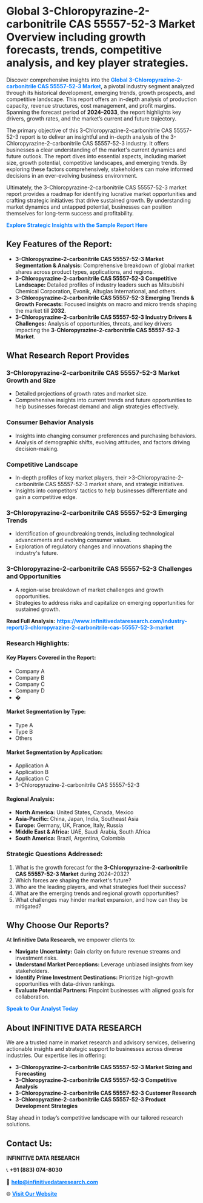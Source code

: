<h1>Global 3-Chloropyrazine-2-carbonitrile CAS 55557-52-3 Market Overview including growth forecasts, trends, competitive analysis, and key player strategies.</h1>
<p>
Discover comprehensive insights into the 
<a href="https://www.infinitivedataresearch.com/industry-report/3-chloropyrazine-2-carbonitrile-cas-55557-52-3-market" rel="dofollow" style="color: #007BFF; text-decoration: none;"><strong>Global 3-Chloropyrazine-2-carbonitrile CAS 55557-52-3 Market</strong></a>, a pivotal industry segment analyzed through its historical development, emerging trends, growth prospects, and competitive landscape. This report offers an in-depth analysis of production capacity, revenue structures, cost management, and profit margins. Spanning the forecast period of <strong>2024–2033</strong>, the report highlights key drivers, growth rates, and the market’s current and future trajectory.
</p>
<p>
The primary objective of this 3-Chloropyrazine-2-carbonitrile CAS 55557-52-3 report is to deliver an insightful and in-depth analysis of the 3-Chloropyrazine-2-carbonitrile CAS 55557-52-3 industry. It offers businesses a clear understanding of the market's current dynamics and future outlook. The report dives into essential aspects, including market size, growth potential, competitive landscapes, and emerging trends. By exploring these factors comprehensively, stakeholders can make informed decisions in an ever-evolving business environment.
</p>
<p>
Ultimately, the 3-Chloropyrazine-2-carbonitrile CAS 55557-52-3 market report provides a roadmap for identifying lucrative market opportunities and crafting strategic initiatives that drive sustained growth. By understanding market dynamics and untapped potential, businesses can position themselves for long-term success and profitability.
</p>
<p>
<a href="https://www.infinitivedataresearch.com/request-sample/reportId=107578" style="color: #007BFF; text-decoration: none;"><strong>Explore Strategic Insights with the Sample Report Here</strong></a>
</p>

<h2>Key Features of the Report:</h2>
<ul>
<li><strong>3-Chloropyrazine-2-carbonitrile CAS 55557-52-3 Market Segmentation & Analysis:</strong> Comprehensive breakdown of global market shares across product types, applications, and regions.</li>
<li><strong>3-Chloropyrazine-2-carbonitrile CAS 55557-52-3 Competitive Landscape:</strong> Detailed profiles of industry leaders such as Mitsubishi Chemical Corporation, Evonik, Altuglas International, and others.</li>
<li><strong>3-Chloropyrazine-2-carbonitrile CAS 55557-52-3 Emerging Trends & Growth Forecasts:</strong> Focused insights on macro and micro trends shaping the market till <strong>2032</strong>.</li>
<li><strong>3-Chloropyrazine-2-carbonitrile CAS 55557-52-3 Industry Drivers & Challenges:</strong> Analysis of opportunities, threats, and key drivers impacting the <strong>3-Chloropyrazine-2-carbonitrile CAS 55557-52-3 Market</strong>.</li>
</ul>

<h2>What Research Report Provides</h2>
<h3>3-Chloropyrazine-2-carbonitrile CAS 55557-52-3 Market Growth and Size</h3>
<ul>
<li>Detailed projections of growth rates and market size.</li>
<li>Comprehensive insights into current trends and future opportunities to help businesses forecast demand and align strategies effectively.</li>
</ul>

<h3>Consumer Behavior Analysis</h3>
<ul>
<li>Insights into changing consumer preferences and purchasing behaviors.</li>
<li>Analysis of demographic shifts, evolving attitudes, and factors driving decision-making.</li>
</ul>

<h3>Competitive Landscape</h3>
<ul>
<li>In-depth profiles of key market players, their >3-Chloropyrazine-2-carbonitrile CAS 55557-52-3 market share, and strategic initiatives.</li>
<li>Insights into competitors' tactics to help businesses differentiate and gain a competitive edge.</li>
</ul>

<h3>3-Chloropyrazine-2-carbonitrile CAS 55557-52-3 Emerging Trends</h3>
<ul>
<li>Identification of groundbreaking trends, including technological advancements and evolving consumer values.</li>
<li>Exploration of regulatory changes and innovations shaping the industry's future.</li>
</ul>

<h3>3-Chloropyrazine-2-carbonitrile CAS 55557-52-3 Challenges and Opportunities</h3>
<ul>
<li>A region-wise breakdown of market challenges and growth opportunities.</li>
<li>Strategies to address risks and capitalize on emerging opportunities for sustained growth.</li>
</ul>
<p><strong>Read Full Analysis:</strong> <a href="https://www.infinitivedataresearch.com/industry-report/3-chloropyrazine-2-carbonitrile-cas-55557-52-3-market" rel="dofollow" style="color: #007BFF; text-decoration: none;"><strong>https://www.infinitivedataresearch.com/industry-report/3-chloropyrazine-2-carbonitrile-cas-55557-52-3-market</strong></a></p>
<h3>Research Highlights:</h3>
<h4>Key Players Covered in the Report:</h4>
<ul><li>Company A</li><li>Company B</li><li>Company C</li><li>Company D</li><li>�</li></ul>
<h4>Market Segmentation by Type:</h4>
<ul><li>Type A</li><li>Type B</li><li>Others</li></ul>
<h4>Market Segmentation by Application:</h4>
<ul><li>Application A</li><li>Application B</li><li>Application C</li><li>3-Chloropyrazine-2-carbonitrile CAS 55557-52-3</li></ul>

<h4>Regional Analysis:</h4>
<ul>
<li><strong>North America:</strong> United States, Canada, Mexico</li>
<li><strong>Asia-Pacific:</strong> China, Japan, India, Southeast Asia</li>
<li><strong>Europe:</strong> Germany, UK, France, Italy, Russia</li>
<li><strong>Middle East & Africa:</strong> UAE, Saudi Arabia, South Africa</li>
<li><strong>South America:</strong> Brazil, Argentina, Colombia</li>
</ul>

<h3>Strategic Questions Addressed:</h3>
<ol>
<li>What is the growth forecast for the <strong>3-Chloropyrazine-2-carbonitrile CAS 55557-52-3 Market</strong> during 2024–2032?</li>
<li>Which forces are shaping the market's future?</li>
<li>Who are the leading players, and what strategies fuel their success?</li>
<li>What are the emerging trends and regional growth opportunities?</li>
<li>What challenges may hinder market expansion, and how can they be mitigated?</li>
</ol>

<h2>Why Choose Our Reports?</h2>
<p>At <strong>Infinitive Data Research</strong>, we empower clients to:</p>
<ul>
<li><strong>Navigate Uncertainty:</strong> Gain clarity on future revenue streams and investment risks.</li>
<li><strong>Understand Market Perceptions:</strong> Leverage unbiased insights from key stakeholders.</li>
<li><strong>Identify Prime Investment Destinations:</strong> Prioritize high-growth opportunities with data-driven rankings.</li>
<li><strong>Evaluate Potential Partners:</strong> Pinpoint businesses with aligned goals for collaboration.</li>
</ul>
<p><a href="https://www.infinitivedataresearch.com/industry-report/3-chloropyrazine-2-carbonitrile-cas-55557-52-3-market" rel="dofollow" style="color: #007BFF; text-decoration: none;"><strong>Speak to Our Analyst Today</strong></a></p>

<h2>About INFINITIVE DATA RESEARCH</h2>
<p>We are a trusted name in market research and advisory services, delivering actionable insights and strategic support to businesses across diverse industries. Our expertise lies in offering:</p>
<ul>
<li><strong>3-Chloropyrazine-2-carbonitrile CAS 55557-52-3 Market Sizing and Forecasting</strong></li>
<li><strong>3-Chloropyrazine-2-carbonitrile CAS 55557-52-3 Competitive Analysis</strong></li>
<li><strong>3-Chloropyrazine-2-carbonitrile CAS 55557-52-3 Customer Research</strong></li>
<li><strong>3-Chloropyrazine-2-carbonitrile CAS 55557-52-3 Product Development Strategies</strong></li>
</ul>
<p>Stay ahead in today’s competitive landscape with our tailored research solutions.</p>

<h2>Contact Us:</h2>
<p><strong>INFINITIVE DATA RESEARCH</strong></p>
<p>📞 <strong>+91 (883) 074-8030</strong></p>
<p>📧 <strong><a href="mailto:help@infinitivedataresearch.com" style="color: #007BFF;">help@infinitivedataresearch.com</a></strong></p>
<p>🌐 <strong><a href="https://www.infinitivedataresearch.com" rel="dofollow" style="color: #007BFF;">Visit Our Website</a></strong></p>